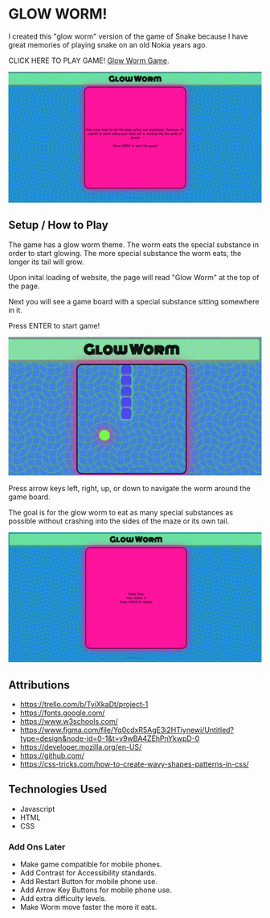 # GLOW WORM!

I created this "glow worm" version of the game of Snake because I have great memories of playing snake on an old Nokia years ago. 

CLICK HERE TO PLAY GAME! [Glow Worm Game](https://glowworm.surge.sh).

![image](/images/startgame.png)

## Setup / How to Play

The game has a glow worm theme. The worm eats the special substance in order to start glowing. The more special substance the worm eats, the longer its tail will grow.

Upon inital loading of website, the page will read "Glow Worm" at the top of the page. 

Next you will see a game board with a special substance sitting somewhere in it.

Press ENTER to start game!

![image](/images/midgame.png)

Press arrow keys left, right, up, or down to navigate the worm around the game board.

The goal is for the glow worm to eat as many special substances as possible without crashing into the sides of the maze or its own tail.


![image](/images/endgame2.png)

## Attributions

- https://trello.com/b/TyiXkaDt/project-1
- https://fonts.google.com/
- https://www.w3schools.com/
- https://www.figma.com/file/Yq0cdxR5AgE3i2HTiynewi/Untitled?type=design&node-id=0-1&t=v9wBA4ZEhPnYkwpD-0
- https://developer.mozilla.org/en-US/
- https://github.com/
- https://css-tricks.com/how-to-create-wavy-shapes-patterns-in-css/

## Technologies Used

* Javascript
* HTML
* CSS

### Add Ons Later

- Make game compatible for mobile phones.
- Add Contrast for Accessibility standards.
- Add Restart Button for mobile phone use.
- Add Arrow Key Buttons for mobile phone use.
- Add extra difficulty levels.
- Make Worm move faster the more it eats.
